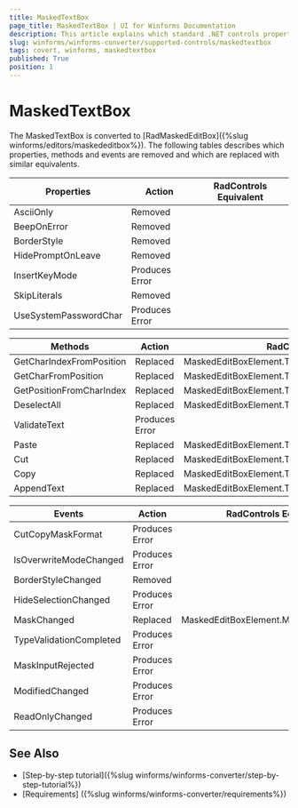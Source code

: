 ```yaml
---
title: MaskedTextBox
page_title: MaskedTextBox | UI for Winforms Documentation
description: This article explains which standard .NET controls properties are removed and which are replaced with similar equivalents. 
slug: winforms/winforms-converter/supported-controls/maskedtextbox
tags: covert, winforms, maskedtextbox
published: True
position: 1
---
```


# MaskedTextBox

The MaskedTextBox is converted to [RadMaskedEditBox]({%slug winforms/editors/maskededitbox%}). The following tables describes which properties, methods and events are removed and which are replaced with similar equivalents.

|Properties|Action|RadControls Equivalent|
|---|---|---|
|AsciiOnly|Removed|   |
|BeepOnError|Removed|   |
|BorderStyle|Removed|   |
|HidePromptOnLeave|Removed|   |
|InsertKeyMode|Produces Error|   |
|SkipLiterals|Removed|   |
|UseSystemPasswordChar|Produces Error|   |

|Methods|Action|RadControls Equivalent|
|---|---|---|
|GetCharIndexFromPosition|Replaced|MaskedEditBoxElement.TextBoxItem.GetCharIndexFromPosition|
|GetCharFromPosition|Replaced|MaskedEditBoxElement.TextBoxItem.GetCharFromPosition|
|GetPositionFromCharIndex|Replaced|MaskedEditBoxElement.TextBoxItem.GetPositionFromCharIndex|
|DeselectAll|Replaced|MaskedEditBoxElement.TextBoxItem.DeselectAll|
|ValidateText|Produces Error|   |
|Paste|Replaced|MaskedEditBoxElement.TextBoxItem.Paste|
|Cut|Replaced|MaskedEditBoxElement.TextBoxItem.Cut|
|Copy|Replaced|MaskedEditBoxElement.TextBoxItem.Copy|
|AppendText|Replaced|MaskedEditBoxElement.TextBoxItem.AppendText|

|Events|Action|RadControls Equivalent|
|---|---|---|
|CutCopyMaskFormat|Produces Error|   |
|IsOverwriteModeChanged|Produces Error|   |
|BorderStyleChanged|Removed|   |
|HideSelectionChanged|Produces Error|   |
|MaskChanged|Replaced|MaskedEditBoxElement.MaskProviderCreated|
|TypeValidationCompleted|Produces Error|   |
|MaskInputRejected|Produces Error|   |
|ModifiedChanged|Produces Error|   |
|ReadOnlyChanged|Produces Error|   |

## See Also

* [Step-by-step tutorial]({%slug winforms/winforms-converter/step-by-step-tutorial%})
* [Requirements] ({%slug winforms/winforms-converter/requirements%})
